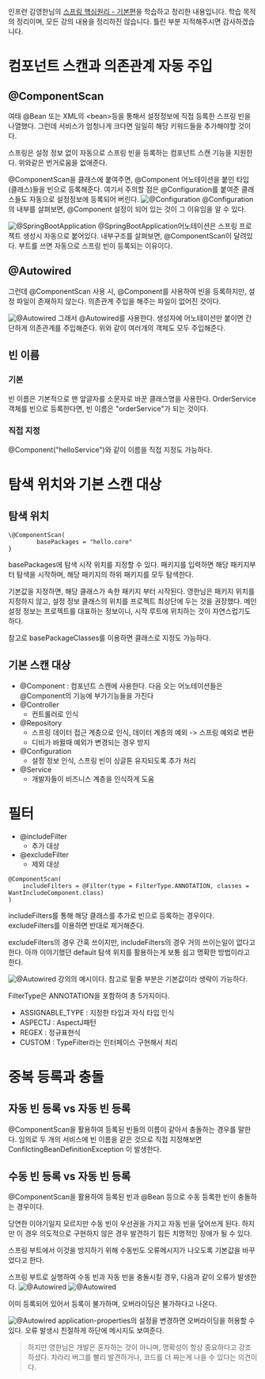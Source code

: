 인프런 김영한님의 [스프링 핵심원리 - 기본편](https://www.inflearn.com/course/%EC%8A%A4%ED%94%84%EB%A7%81-%ED%95%B5%EC%8B%AC-%EC%9B%90%EB%A6%AC-%EA%B8%B0%EB%B3%B8%ED%8E%B8/dashboard)을 학습하고 정리한 내용입니다. 학습 목적의 정리이며, 모든 강의 내용을 정리하진 않습니다. 틀린 부분 지적해주시면 감사하겠습니다. 

# 컴포넌트 스캔과 의존관계 자동 주입
## \@ComponentScan
여태 \@Bean 또는 XML의 \<bean>등을 통해서 설정정보에 직접 등록한 스프링 빈을 나열했다. 그런데 서비스가 엄청나게 크다면 일일히 해당 키워드들을 추가해야할 것이다.

스프링은 설정 정보 없이 자동으로 스프링 빈을 등록하는 컴포넌트 스캔 기능을 지원한다. 위와같은 번거로움을 없애준다.

\@ComponentScan을 클래스에 붙여주면, \@Component 어노테이션을 붙인 타입(클래스)들을 빈으로 등록해준다. 여기서 주의할 점은 \@Configuration를 붙여준 클래스들도 자동으로 설정정보에 등록되어 버린다.
![\@Configuration](./images/1.png)
\@Configuration의 내부를 살펴보면, \@Component 설정이 되어 있는 것이 그 이유임을 알 수 있다.

![\@SpringBootApplication](./images/2.png)
\@SpringBootApplication어노테이션은 스프링 프로젝트 생성시 자동으로 붙어있다. 내부구조를 살펴보면, \@ComponentScan이 달려있다. 부트를 쓰면 자동으로 스프링 빈이 등록되는 이유이다.

## \@Autowired
그런데 \@ComponentScan 사용 시, \@Component를 사용하여 빈을 등록하지만, 설정 파일이 존재하지 않는다. 
의존관계 주입을 해주는 파일이 없어진 것이다.

![\@Autowired](./images/3.png)
그래서 \@Autowired를 사용한다. 생성자에 어노테이션만 붙이면 간단하게 의존관계를 주입해준다. 위와 같이 여러개의 객체도 모두 주입해준다.

## 빈 이름
### 기본
빈 이름은 기본적으로 맨 앞글자를 소문자로 바꾼 클래스명을 사용한다. OrderService객체를 빈으로 등록한다면, 빈 이름은 "orderService"가 되는 것이다.

### 직접 지정
\@Component("helloService")와 같이 이름을 직접 지정도 가능하다.

# 탐색 위치와 기본 스캔 대상
## 탐색 위치
```
\@ComponentScan(
        basePackages = "hello.core"
}
```
basePackages에 탐색 시작 위치를 지정할 수 있다. 패키지를 입력하면 해당 패키지부터 탐색을 시작하며, 해당 패키지의 하위 패키지를 모두 탐색한다.

기본값을 지정하면, 해당 클래스가 속한 패키지 부터 시작된다. 영한님은 패키지 위치를 지정하지 않고, 설정 정보 클래스의 위치를 프로젝트 최상단에 두는 것을 권장했다. 메인 설정 정보는 프로젝트를 대표하는 정보이니, 시작 루트에 위치하는 것이 자연스럽기도 하다.

참고로 basePackageClasses를 이용하면 클래스로 지정도 가능하다.

## 기본 스캔 대상
- \@Component : 컴포넌트 스캔에 사용한다. 다음 오는 어노테이션들은 \@Component의 기능에 부가기능들을 가진다
- \@Controller
    - 컨트롤러로 인식
- \@Repository
    - 스프링 데이터 접근 계층으로 인식, 데이터 계층의 예외 -> 스프링 예외로 변환
    - 디비가 바뀔때 예외가 변경되는 경우 방지
- \@Configuration
    - 설정 정보 인식, 스프링 빈이 싱글톤 유지되도록 추가 처리
- \@Service
    - 개발자들이 비즈니스 계층을 인식하게 도움

# 필터
- \@includeFilter
    - 추가 대상
- \@excludeFilter
    - 제외 대상
```
@ComponentScan(
    includeFilters = @Filter(type = FilterType.ANNOTATION, classes = WantIncludeComponent.class)
)
```
includeFilters를 통해 해당 클래스를 추가로 빈으로 등록하는 경우이다. excludeFilters를 이용하면 반대로 제거해준다.

excludeFilters의 경우 간혹 쓰이지만, includeFilters의 경우 거의 쓰이는일이 없다고 한다. 아까 이야기했던 default 탐색 위치를 활용하는게 보통 쉽고 명확한 방법이라고 한다.

![\@Autowired](./images/7.png)
강의의 예시이다. 참고로 밑줄 부분은 기본값이라 생략이 가능하다.

FilterType은 ANNOTATION을 포함하여 총 5가지이다.
- ASSIGNABLE_TYPE : 지정한 타입과 자식 타입 인식
- ASPECTJ : AspectJ패턴
- REGEX : 정규표현식
- CUSTOM : TypeFilter라는 인터페이스 구현해서 처리

# 중복 등록과 충돌
## 자동 빈 등록 vs 자동 빈 등록
\@ComponentScan을 활용하여 등록된 빈들의 이름이 같아서 충돌하는 경우를 말한다. 임의로 두 개의 서비스에 빈 이름을 같은 것으로 직접 지정해보면 ConfilctingBeanDefinitionException 이 발생한다.

## 수동 빈 등록 vs 자동 빈 등록
\@ComponentScan을 활용하여 등록된 빈과 \@Bean 등으로 수동 등록한 빈이 충돌하는 경우이다.

당연한 이야기일지 모르지만 수동 빈이 우선권을 가지고 자동 빈을 덮어쓰게 된다. 하지만 이 경우 의도적으로 구현하지 않은 경우 발견하기 힘든 치명적인 장애가 될 수 있다.

스프링 부트에서 이것을 방지하기 위해 수동빈도 오류메시지가 나오도록 기본값을 바꾸었다고 한다.

스프링 부트로 실행하여 수동 빈과 자동 빈을 충돌시킬 경우, 다음과 같이 오류가 발생한다.
![\@Autowired](./images/4.png)
![\@Autowired](./images/5.png)

이미 등록되어 있어서 등록이 불가하며, 오버라이딩은 불가하다고 나온다.

![\@Autowired](./images/6.png)
application-properties의 설정을 변경하면 오버라이딩을 허용할 수 있다. 오류 발생시 친절하게 하단에 메시지도 보여준다.

>하지만 영한님은 개발은 혼자하는 것이 아니며, 명확성이 항상 중요하다고 강조하셨다. 차라리 버그를 빨리 발견하거나, 코드를 더 짜는게 나을 수 있다는 의견이다.